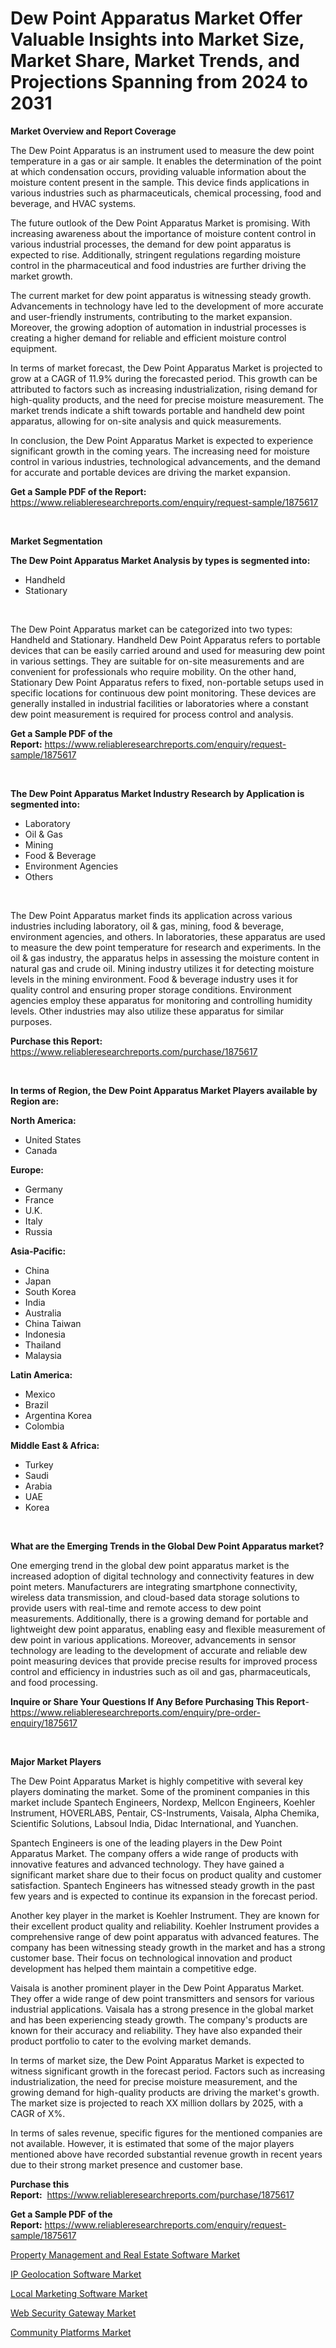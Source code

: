 <p><h1>Dew Point Apparatus Market Offer Valuable Insights into Market Size, Market Share, Market Trends, and Projections Spanning from 2024 to 2031</h1></p><p><strong>Market Overview and Report Coverage</strong></p>
<p><p>The Dew Point Apparatus is an instrument used to measure the dew point temperature in a gas or air sample. It enables the determination of the point at which condensation occurs, providing valuable information about the moisture content present in the sample. This device finds applications in various industries such as pharmaceuticals, chemical processing, food and beverage, and HVAC systems.</p><p>The future outlook of the Dew Point Apparatus Market is promising. With increasing awareness about the importance of moisture content control in various industrial processes, the demand for dew point apparatus is expected to rise. Additionally, stringent regulations regarding moisture control in the pharmaceutical and food industries are further driving the market growth.</p><p>The current market for dew point apparatus is witnessing steady growth. Advancements in technology have led to the development of more accurate and user-friendly instruments, contributing to the market expansion. Moreover, the growing adoption of automation in industrial processes is creating a higher demand for reliable and efficient moisture control equipment.</p><p>In terms of market forecast, the Dew Point Apparatus Market is projected to grow at a CAGR of 11.9% during the forecasted period. This growth can be attributed to factors such as increasing industrialization, rising demand for high-quality products, and the need for precise moisture measurement. The market trends indicate a shift towards portable and handheld dew point apparatus, allowing for on-site analysis and quick measurements.</p><p>In conclusion, the Dew Point Apparatus Market is expected to experience significant growth in the coming years. The increasing need for moisture control in various industries, technological advancements, and the demand for accurate and portable devices are driving the market expansion.</p></p>
<p><strong>Get a Sample PDF of the Report:</strong> <a href="https://www.reliableresearchreports.com/enquiry/request-sample/1875617">https://www.reliableresearchreports.com/enquiry/request-sample/1875617</a></p>
<p>&nbsp;</p>
<p><strong>Market Segmentation</strong></p>
<p><strong>The Dew Point Apparatus Market Analysis by types is segmented into:</strong></p>
<p><ul><li>Handheld</li><li>Stationary</li></ul></p>
<p>&nbsp;</p>
<p><p>The Dew Point Apparatus market can be categorized into two types: Handheld and Stationary. Handheld Dew Point Apparatus refers to portable devices that can be easily carried around and used for measuring dew point in various settings. They are suitable for on-site measurements and are convenient for professionals who require mobility. On the other hand, Stationary Dew Point Apparatus refers to fixed, non-portable setups used in specific locations for continuous dew point monitoring. These devices are generally installed in industrial facilities or laboratories where a constant dew point measurement is required for process control and analysis.</p></p>
<p><strong>Get a Sample PDF of the Report:</strong>&nbsp;<a href="https://www.reliableresearchreports.com/enquiry/request-sample/1875617">https://www.reliableresearchreports.com/enquiry/request-sample/1875617</a></p>
<p>&nbsp;</p>
<p><strong>The Dew Point Apparatus Market Industry Research by Application is segmented into:</strong></p>
<p><ul><li>Laboratory</li><li>Oil & Gas</li><li>Mining</li><li>Food & Beverage</li><li>Environment Agencies</li><li>Others</li></ul></p>
<p>&nbsp;</p>
<p><p>The Dew Point Apparatus market finds its application across various industries including laboratory, oil & gas, mining, food & beverage, environment agencies, and others. In laboratories, these apparatus are used to measure the dew point temperature for research and experiments. In the oil & gas industry, the apparatus helps in assessing the moisture content in natural gas and crude oil. Mining industry utilizes it for detecting moisture levels in the mining environment. Food & beverage industry uses it for quality control and ensuring proper storage conditions. Environment agencies employ these apparatus for monitoring and controlling humidity levels. Other industries may also utilize these apparatus for similar purposes.</p></p>
<p><strong>Purchase this Report:</strong>&nbsp; <a href="https://www.reliableresearchreports.com/purchase/1875617">https://www.reliableresearchreports.com/purchase/1875617</a></p>
<p>&nbsp;</p>
<p><strong>In terms of Region, the Dew Point Apparatus Market Players available by Region are:</strong></p>
<p>
    <p> <strong> North America: </strong>
        <ul>
            <li>United States</li>
            <li>Canada</li>
        </ul>
        </p> 
    <p> <strong> Europe: </strong>
        <ul>
            <li>Germany</li>
            <li>France</li>
            <li>U.K.</li>
            <li>Italy</li>
            <li>Russia</li>
        </ul>
        </p> 
    <p> <strong> Asia-Pacific: </strong>
        <ul>
            <li>China</li>
            <li>Japan</li>
            <li>South Korea</li>
            <li>India</li>
            <li>Australia</li>
            <li>China Taiwan</li>
            <li>Indonesia</li>
            <li>Thailand</li>
            <li>Malaysia</li>
        </ul>
        </p> 
    <p> <strong> Latin America: </strong>
        <ul>
            <li>Mexico</li>
            <li>Brazil</li>
            <li>Argentina Korea</li>
            <li>Colombia</li>
        </ul>
        </p> 
    <p> <strong> Middle East & Africa: </strong>
        <ul>
            <li>Turkey</li>
            <li>Saudi</li>
            <li>Arabia</li>
            <li>UAE</li>
            <li>Korea</li>
        </ul>
    </p>
    </p>
<p>&nbsp;</p>
<p><strong>What are the Emerging Trends in the Global Dew Point Apparatus market?</strong></p>
<p><p>One emerging trend in the global dew point apparatus market is the increased adoption of digital technology and connectivity features in dew point meters. Manufacturers are integrating smartphone connectivity, wireless data transmission, and cloud-based data storage solutions to provide users with real-time and remote access to dew point measurements. Additionally, there is a growing demand for portable and lightweight dew point apparatus, enabling easy and flexible measurement of dew point in various applications. Moreover, advancements in sensor technology are leading to the development of accurate and reliable dew point measuring devices that provide precise results for improved process control and efficiency in industries such as oil and gas, pharmaceuticals, and food processing.</p></p>
<p><strong>Inquire or Share Your Questions If Any Before Purchasing This Report</strong>- <a href="https://www.reliableresearchreports.com/enquiry/pre-order-enquiry/1875617">https://www.reliableresearchreports.com/enquiry/pre-order-enquiry/1875617</a></p>
<p>&nbsp;</p>
<p><strong>Major Market Players</strong></p>
<p><p>The Dew Point Apparatus Market is highly competitive with several key players dominating the market. Some of the prominent companies in this market include Spantech Engineers, Nordexp, Mellcon Engineers, Koehler Instrument, HOVERLABS, Pentair, CS-Instruments, Vaisala, Alpha Chemika, Scientific Solutions, Labsoul India, Didac International, and Yuanchen.</p><p>Spantech Engineers is one of the leading players in the Dew Point Apparatus Market. The company offers a wide range of products with innovative features and advanced technology. They have gained a significant market share due to their focus on product quality and customer satisfaction. Spantech Engineers has witnessed steady growth in the past few years and is expected to continue its expansion in the forecast period.</p><p>Another key player in the market is Koehler Instrument. They are known for their excellent product quality and reliability. Koehler Instrument provides a comprehensive range of dew point apparatus with advanced features. The company has been witnessing steady growth in the market and has a strong customer base. Their focus on technological innovation and product development has helped them maintain a competitive edge.</p><p>Vaisala is another prominent player in the Dew Point Apparatus Market. They offer a wide range of dew point transmitters and sensors for various industrial applications. Vaisala has a strong presence in the global market and has been experiencing steady growth. The company's products are known for their accuracy and reliability. They have also expanded their product portfolio to cater to the evolving market demands.</p><p>In terms of market size, the Dew Point Apparatus Market is expected to witness significant growth in the forecast period. Factors such as increasing industrialization, the need for precise moisture measurement, and the growing demand for high-quality products are driving the market's growth. The market size is projected to reach XX million dollars by 2025, with a CAGR of X%.</p><p>In terms of sales revenue, specific figures for the mentioned companies are not available. However, it is estimated that some of the major players mentioned above have recorded substantial revenue growth in recent years due to their strong market presence and customer base.</p></p>
<p><strong>Purchase this Report:</strong>&nbsp;&nbsp;<a href="https://www.reliableresearchreports.com/purchase/1875617">https://www.reliableresearchreports.com/purchase/1875617</a></p>
<p></p>
<p><strong>Get a Sample PDF of the Report:</strong>&nbsp;<a href="https://www.reliableresearchreports.com/enquiry/request-sample/1875617">https://www.reliableresearchreports.com/enquiry/request-sample/1875617</a></p>
<p><p><a href="https://medium.com/@s40138378/property-management-and-real-estate-software-market-size-market-outlook-and-market-forecast-2023-d4f3ffe67525">Property Management and Real Estate Software Market</a></p><p><a href="https://medium.com/@s40138378/ip-geolocation-software-market-trends-forecast-and-competitive-analysis-to-2030-2e4d1dc1fbde">IP Geolocation Software Market</a></p><p><a href="https://medium.com/@s40138378/local-marketing-software-market-insights-into-market-cagr-market-trends-and-growth-strategies-23f6ea877fcc">Local Marketing Software Market</a></p><p><a href="https://medium.com/@s40138378/web-security-gateway-market-exploring-market-share-market-trends-and-future-growth-9bb4e5dca38e">Web Security Gateway Market</a></p><p><a href="https://medium.com/@s40138378/community-platforms-market-comprehensive-assessment-by-type-application-and-geography-f8a80f81b3e7">Community Platforms Market</a></p></p>